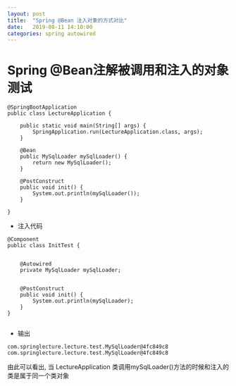 ```yaml
---
layout: post
title:  "Spring @Bean 注入对象的方式对比"
date:   2019-08-11 14:10:00
categories: spring autowired
---
```


# Spring @Bean注解被调用和注入的对象测试


```
@SpringBootApplication
public class LectureApplication {

    public static void main(String[] args) {
        SpringApplication.run(LectureApplication.class, args);
    }

    @Bean
    public MySqlLoader mySqlLoader() {
        return new MySqlLoader();
    }

    @PostConstruct
    public void init() {
        System.out.println(mySqlLoader());
    }

}
```

* 注入代码

```
@Component
public class InitTest {


    @Autowired
    private MySqlLoader mySqlLoader;


    @PostConstruct
    public void init() {
        System.out.println(mySqlLoader);
    }
}


```

* 输出

```
com.springlecture.lecture.test.MySqlLoader@4fc849c8
com.springlecture.lecture.test.MySqlLoader@4fc849c8
```

由此可以看出,  当 LectureApplication 类调用mySqlLoader()方法的时候和注入的类是属于同一个类对象